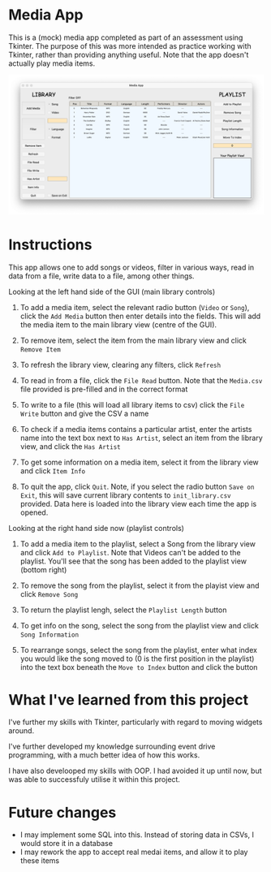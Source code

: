 # Media App

This is a (mock) media app completed as part of an assessment using Tkinter. The purpose of this was more intended as practice working with Tkinter, rather than providing anything useful. Note that the app doesn't actually play media items.

![](MediaApp.png)

# Instructions

This app allows one to add songs or videos, filter in various ways, read in data from a file, write data to a file, among other things.

Looking at the left hand side of the GUI (main library controls)

1. To add a media item, select the relevant radio button (`Video` or `Song`), click the `Add Media` button then enter details into the fields. This will add the media item to the main library view (centre of the GUI).

2. To remove item, select the item from the main library view and click `Remove Item`

3. To refresh the library view, clearing any filters, click `Refresh`

4. To read in from a file, click the `File Read` button. Note that the `Media.csv` file provided is pre-filled and in the correct format

5. To write to a file (this will load all library items to csv) click the `File Write` button and give the CSV a name

6. To check if a media items contains a particular artist, enter the artists name into the text box next to `Has Artist`, select an item from the library view, and click the `Has Artist`

7. To get some information on a media item, select it from the library view and click `Item Info`

8. To quit the app, click `Quit`. Note, if you select the radio button `Save on Exit`, this will save current library contents to `init_library.csv` provided. Data here is loaded into the library view each time the app is opened.

Looking at the right hand side now (playlist controls)

1. To add a media item to the playlist, select a Song from the library view and click `Add to Playlist`. Note that Videos can't be added to the playlist. You'll see that the song has been added to the playlist view (bottom right)

2. To remove the song from the playlist, select it from the playist view and click `Remove Song`

3. To return the playlist lengh, select the `Playlist Length` button

4. To get info on the song, select the song from the playlist view and click `Song Information`

5. To rearrange songs, select the song from the playlist, enter what index you would like the song moved to (0 is the first position in the playlist) into the text box beneath the `Move to Index` button and click the button

# What I've learned from this project

I've further my skills with Tkinter, particularly with regard to moving widgets around.

I've further developed my knowledge surrounding event drive programming, with a much better idea of how this works.

I have also develooped my skills with OOP. I had avoided it up until now, but was able to successfuly utilise it within this project.

# Future changes

* I may implement some SQL into this. Instead of storing data in CSVs, I would store it in a database
* I may rework the app to accept real medai items, and allow it to play these items

